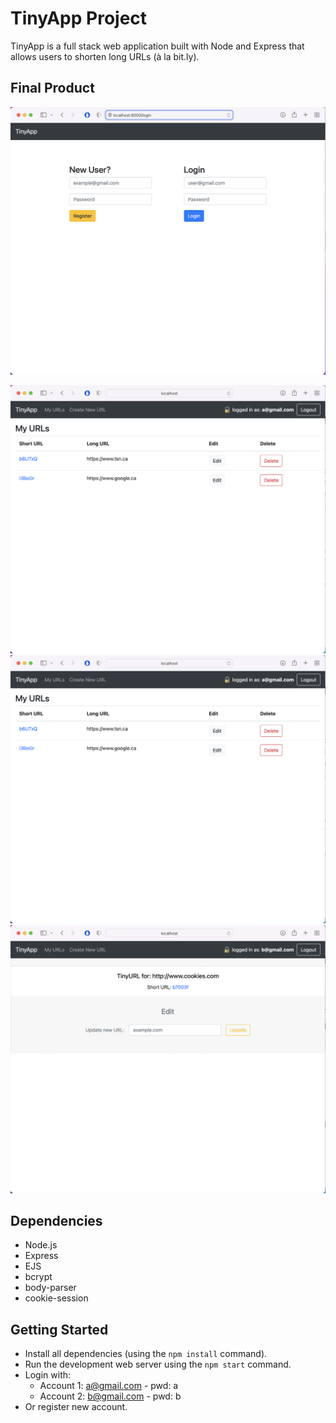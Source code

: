 # TinyApp Project

TinyApp is a full stack web application built with Node and Express that allows users to shorten long URLs (à la bit.ly).

## Final Product

![Login Page](display/loginPage.png)

![Account 1 Login](display/1stAccLogin.png)
![Account 2 Login](display/1stAccLogin.png)
![New and Update url Page](display/newAndEditPage.png)

## Dependencies

- Node.js
- Express
- EJS
- bcrypt
- body-parser
- cookie-session

## Getting Started

- Install all dependencies (using the `npm install` command).
- Run the development web server using the `npm start` command.
- Login with:
  - Account 1: a@gmail.com - pwd: a
  - Account 2: b@gmail.com - pwd: b
- Or register new account.